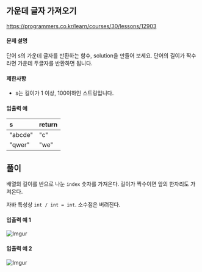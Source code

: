 ## 가운데 글자 가져오기

https://programmers.co.kr/learn/courses/30/lessons/12903

#### 문제 설명

단어 s의 가운데 글자를 반환하는 함수, solution을 만들어 보세요. 단어의 길이가 짝수라면 가운데 두글자를 반환하면 됩니다.

#### 제한사항

* s는 길이가 1 이상, 100이하인 스트링입니다.

#### 입출력 예

| s | return |
| :--- | :--- |
| "abcde" | "c" |
| "qwer" | "we" |


## 풀이

배열의 길이를 반으로 나눈 `index` 숫자를 가져온다. 길이가 짝수이면 앞의 한자리도 가져온다.

자바 특성상 `int / int = int`. 소수점은 버려진다.

#### 입출력 예 1

![Imgur](https://i.imgur.com/7votgVV.png)

#### 입출력 예 2

![Imgur](https://i.imgur.com/tTLSVl0.png)